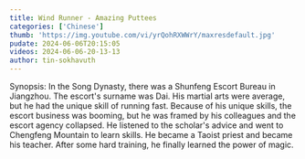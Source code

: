 ```yaml
---
title: Wind Runner - Amazing Puttees
categories: ['Chinese']
thumb: 'https://img.youtube.com/vi/yrQohRXWWrY/maxresdefault.jpg'
pudate: 2024-06-06T20:15:05
videos: 2024-06-06-20-13-13
author: tin-sokhavuth
---
```

Synopsis: In the Song Dynasty, there was a Shunfeng Escort Bureau in Jiangzhou. The escort's surname was Dai. His martial arts were average, but he had the unique skill of running fast. Because of his unique skills, the escort business was booming, but he was framed by his colleagues and the escort agency collapsed. He listened to the scholar's advice and went to Chengfeng Mountain to learn skills. He became a Taoist priest and became his teacher. After some hard training, he finally learned the power of magic.